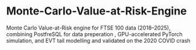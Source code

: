 # Monte-Carlo-Value-at-Risk-Engine
Monte Carlo Value-at-Risk engine for FTSE 100 data (2018–2025), combining PostfreSQL for data preperation , GPU-accelerated PyTorch simulation, and EVT tail modelling and  validated on the 2020 COVID crash
